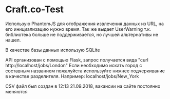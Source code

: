 # Craft.co-Test

Использую PhantomJS для отображения извлечения данных из URL, на его инициализацию нужно время. Так же выдает UserWarning т.к. библиотека больше не поддерживается, но лучшей альтернативы не нашел.

В качестве базы данных использую SQLite

API организован с помощью Flask, 
запрос получается вида "curl http://localhost/jobs/London"
Если необходимо искать город с составным названием пожалуйста используйте нижнее подчеркивание в качестве разделителя.
Например: localhost/jobs/New_York

CSV файл был создан в 12:13 21.09.2018, вакансии на сайте постоянно меняются
